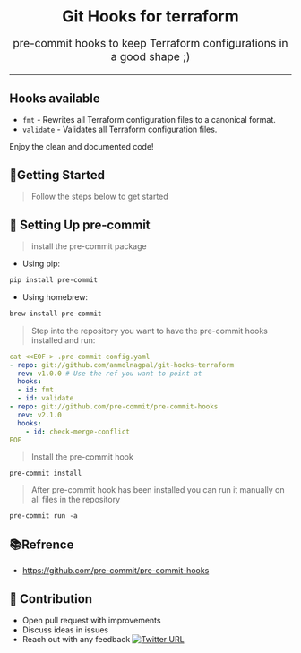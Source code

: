 <h1 align="center">
    Git Hooks for terraform 
</h1>
<p align="center" style="font-size: 1.2rem;"> pre-commit hooks to keep Terraform configurations in a good shape ;) </p> 

<hr />

## Hooks available

* `fmt` - Rewrites all Terraform configuration files to a canonical format.
* `validate` - Validates all Terraform configuration files.

Enjoy the clean and documented code!

## 🔰Getting Started
> Follow the steps below to get started

## 🔨 Setting Up pre-commit
> install the pre-commit package

- Using pip:
```bash
pip install pre-commit
```
- Using homebrew:
```bash
brew install pre-commit
```
> Step into the repository you want to have the pre-commit hooks installed and run:

```yaml
cat <<EOF > .pre-commit-config.yaml
- repo: git://github.com/anmolnagpal/git-hooks-terraform
  rev: v1.0.0 # Use the ref you want to point at
  hooks:
  - id: fmt
  - id: validate      
- repo: git://github.com/pre-commit/pre-commit-hooks
  rev: v2.1.0
  hooks:
    - id: check-merge-conflict
EOF
```

> Install the pre-commit hook
```
pre-commit install
```

> After pre-commit hook has been installed you can run it manually on all files in the repository
```
pre-commit run -a
```

## 📚Refrence
- https://github.com/pre-commit/pre-commit-hooks

## 👬 Contribution
- Open pull request with improvements
- Discuss ideas in issues
- Reach out with any feedback [![Twitter URL](https://img.shields.io/twitter/url/https/twitter.com/anmol_nagpal.svg?style=social&label=Follow%20%40anmol_nagpal)](https://twitter.com/anmol_nagpal)
